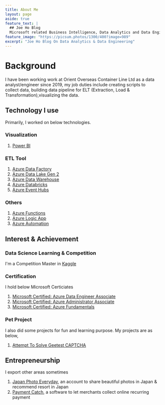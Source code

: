 ```yaml
---
title: About Me
layout: page
aside: true
feature_text: |
  ## Joe Ho Blog
  Microsoft related Business Intelligence, Data Analytics and Data Engineering
feature_image: "https://picsum.photos/1300/400?image=989"
excerpt: "Joe Ho Blog On Data Analytics & Data Engineering"
---
```


# Background
I have been working work at Orient Overseas Container Line Ltd as a data analyst/engineer since 2019, my job duties include creating scripts to collect data, building data pipeline for ELT (Extraction, Load & Transformation),visualizing the data. 

## Technology I use
Primarily, I worked on below technologies.

### Visualization
1. [Power BI](https://docs.microsoft.com/en-us/power-bi/ "Power BI")

### ETL Tool
1. [Azure Data Factory](https://docs.microsoft.com/en-us/azure/data-factory/ "Azure Data Factory")
2. [Azure Data Lake Gen 2](https://docs.microsoft.com/en-us/azure/storage/blobs/data-lake-storage-introduction "Azure Data Lake Gen 2")
3. [Azure Data Warehouse](https://docs.microsoft.com/en-us/azure/synapse-analytics/ "Azure Data Warehouse")
4. [Azure Databricks](https://docs.microsoft.com/en-us/azure/databricks/ "Azure Databricks")
5. [Azure Event Hubs](https://docs.microsoft.com/en-us/azure/event-hubs/ "Azure Event Hubs")

### Others
1. [Azure Functions](https://docs.microsoft.com/en-us/azure/azure-functions/ "Azure Functions")
2. [Azure Logic App](https://docs.microsoft.com/en-us/azure/logic-apps/ "Azure Logic App")
3. [Azure Automation](https://docs.microsoft.com/en-us/azure/automation/ "Azure Automation")

## Interest & Achievement

### Data Science Learning & Competition
I'm a Competition Master in [Kaggle](https://www.kaggle.com/joe1995 "Kaggle Profile")

### Certification
I hold below Microsoft Certiciates
1. [Microsoft Certified: Azure Data Engineer Associate](https://www.credly.com/badges/ba95f712-dea8-4523-a405-37faf2ef1544 "Microsoft Certified: Azure Data Engineer Associate")
2. [Microsoft Certified: Azure Administrator Associate](https://www.credly.com/badges/2c2968cb-e1d8-4919-af7c-779f2ce1d649 "Microsoft Certified: Azure Administrator Associate")
3. [Microsoft Certified: Azure Fundamentals](https://www.youracclaim.com/badges/cdd6d507-7416-43c1-b08e-8d3838f04035 "Microsoft Certified: Azure Fundamentals")

### Pet Project
I also did some projects for fun and learning purpose. My projects are as below,
1. [Attempt To Solve Geetest CAPTCHA](https://joeho.xyz/projects/Attempt-to-solve-Geetest-CAPTCHA/)

## Entrepreneurship
I export other areas sometimes
1. [Japan Photo Everyday](https://www.instagram.com/japan_photo_everyday/), an account to share beautiful photos in Japan & recommend resort in Japan
2. [Payment Catch](http://paymentcatch.com), a software to let merchants collect online recurring payment